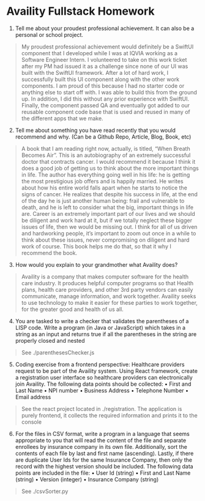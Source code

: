 # Availity Fullstack Homework


1.	Tell me about your proudest professional achievement.  It can also be a personal or school project.  

> My proudest professional achievement would definitely be a SwiftUI component that I developed while I was at IQVIA working as a Software Engineer Intern. I volunteered to take on this work ticket after my PM had issued it as a challenge since none of our UI was built with the SwiftUI framework. After a lot of hard work, I successfully built this UI component along with the other work components. I am proud of this because I had no starter code or anything else to start off with. I was able to build this from the ground up. In addition, I did this without any prior experience with SwiftUI. Finally, the component passed QA and eventually got added to our reusable component code base that is used and reused in many of the different apps that we make. 

2. Tell me about something you have read recently that you would recommend and why. (Can be a Github Repo, Article, Blog, Book, etc) 
> A book that I am reading right now, actually, is titled, “When Breath Becomes Air”. This is an autobiography of an extremely successful doctor that contracts cancer. I would recommend it because I think it does a good job of getting us to think about the more important things in life. The author has everything going well in his life: he is getting the most prestigious job offers and is happily married. He writes about how his entire world falls apart when he starts to notice the signs of cancer. He realizes that despite his success in life, at the end of the day he is just another human being: frail and vulnerable to death, and he is left to consider what the big, important things in life are. Career is an extremely important part of our lives and we should be diligent and work hard at it, but if we totally neglect these bigger issues of life, then we would be missing out. I think for all of us driven and hardworking people, it’s important to zoom out once in a while to think about these issues, never compromising on diligent and hard work of course. This book helps me do that, so that it why I recommend the book.

3.	How would you explain to your grandmother what Availity does?
> Availity is a company that makes computer software for the health care industry. It produces helpful computer programs so that Health plans, health care providers, and other 3rd party vendors can easily communicate, manage information, and work together. Availity seeks to use technology to make it easier for these parties to work together, for the greater good and health of us all.

4. You are tasked to write a checker that validates the parentheses of a LISP code.  Write a program (in Java or JavaScript) which takes in a string as an input and returns true if all the parentheses in the string are properly closed and nested
> See ./parenthesesChecker.js

5. Coding exercise from a frontend perspective: Healthcare providers request to be part of the Availity system.  Using React framework, create a registration user interface so healthcare providers can electronically join Availity.  The following data points should be collected:
•	First and Last Name
•	NPI number
•	Business Address
•	Telephone Number
•	Email address
> See the react project located in ./registration. The application is purely frontend, it collects the required information and prints it to the console

6. For the files in CSV format, write a program in a language that seems appropriate to you that will read the content of the file and separate enrollees by insurance company in its own file. Additionally, sort the contents of each file by last and first name (ascending).  Lastly, if there are duplicate User Ids for the same Insurance Company, then only the record with the highest version should be included. The following data points are included in the file:
•	User Id (string)
•	First and Last Name (string)
•	Version (integer)
•	Insurance Company (string)
> See ./csvSorter.py



    
